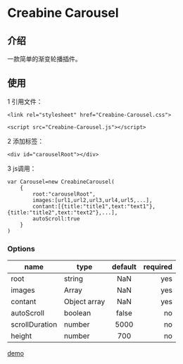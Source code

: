 # Creabine Carousel
## 介绍
一款简单的渐变轮播插件。
## 使用
1 引用文件：

`<link rel="stylesheet" href="Creabine-Carousel.css">`

`<script src="Creabine-Carousel.js"></script>`
    
2 添加标签：

`<div id="carouselRoot"></div>`

3 js调用：

```
var Carousel=new CreabineCarousel(
    {
        root:"carouselRoot",
        images:[url1,url2,url3,url4,url5,...],
        contant:[{title:"title1",text:"text1"},{title:"title2",text:"text2"},...],
        autoScroll:true
    }
)
```

### Options
| name          | type         | default         | required   |
| --------      | ---------    |:----------:     | ----------:| 
| root          | string       | NaN             |  yes       |
| images        | Array    	   | NaN             |  yes       |
| contant       | Object array | NaN             |  yes       |
| autoScroll    | boolean      | false           |  no        |
| scrollDuration| number       | 5000            |  no        |
| height	    | number       | 700             |  no        |


[demo](http://www.qdfuns.com/notes/26955/7c6096d13f967a2fb26015a5adef0125.html)